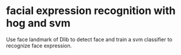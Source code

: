 #  facial expression recognition with hog and svm
Use face landmark of Dlib to detect face and train a svm classifier to recognize face expression.

